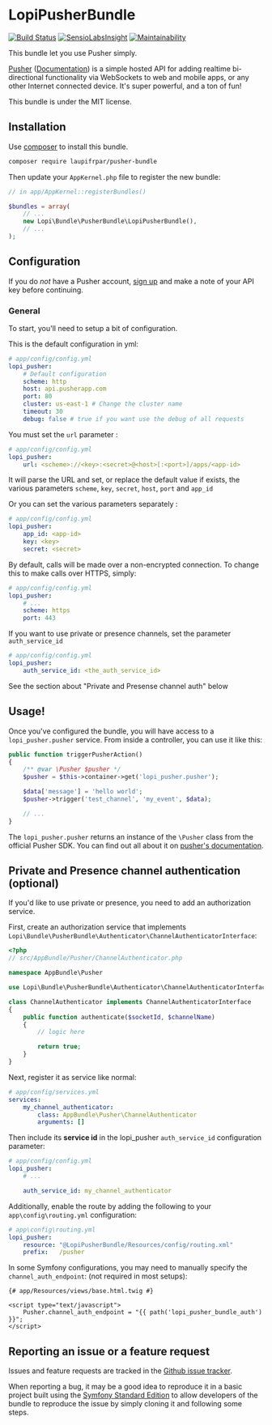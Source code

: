 # LopiPusherBundle

[![Build Status](https://travis-ci.org/laupiFrpar/LopiPusherBundle.svg?branch=master)](https://travis-ci.org/laupiFrpar/LopiPusherBundle)
[![SensioLabsInsight](https://insight.sensiolabs.com/projects/fc5c7590-2d84-47b0-b1e9-82b72c69767a/mini.png)](https://insight.sensiolabs.com/projects/fc5c7590-2d84-47b0-b1e9-82b72c69767a)
[![Maintainability](https://api.codeclimate.com/v1/badges/76235ea329f7ea57834b/maintainability)](https://codeclimate.com/github/laupiFrpar/LopiPusherBundle/maintainability)

This bundle let you use Pusher simply.

[Pusher](http://pusher.com/) ([Documentation](http://pusher.com/docs)) is a simple
hosted API for adding realtime bi-directional functionality via WebSockets to web
and mobile apps, or any other Internet connected device. It's super powerful, and
a ton of fun!

This bundle is under the MIT license.

## Installation

Use [composer](http://getcomposer.org) to install this bundle.

```bash
composer require laupifrpar/pusher-bundle
```

Then update your `AppKernel.php` file to register the new bundle:

```php
// in app/AppKernel::registerBundles()

$bundles = array(
    // ...
    new Lopi\Bundle\PusherBundle\LopiPusherBundle(),
    // ...
);
```

## Configuration

If you do *not* have a Pusher account, [sign up](https://app.pusherapp.com/accounts/sign_up)
and make a note of your API key before continuing.

### General

To start, you'll need to setup a bit of configuration. 

This is the default configuration in yml:

```yml
# app/config/config.yml
lopi_pusher:
    # Default configuration
    scheme: http
    host: api.pusherapp.com
    port: 80
    cluster: us-east-1 # Change the cluster name
    timeout: 30
    debug: false # true if you want use the debug of all requests
```

You must set the `url` parameter :

```yml
# app/config/config.yml
lopi_pusher:
    url: <scheme>://<key>:<secret>@<host>[:<port>]/apps/<app-id>
```

It will parse the URL and set, or replace the default value if exists, the various parameters `scheme`, `key`, `secret`, `host`, `port` and `app_id`

Or you can set the various parameters separately :

```yml
# app/config/config.yml
lopi_pusher:
	app_id: <app-id>
	key: <key>
	secret: <secret>
```

By default, calls will be made over a non-encrypted connection. To change this to
make calls over HTTPS, simply:

```yml
# app/config/config.yml
lopi_pusher:
    # ...
	scheme: https
    port: 443
```

If you want to use private or presence channels, set the parameter `auth_service_id`

```yml
# app/config/config.yml
lopi_pusher:
    auth_service_id: <the_auth_service_id>
```

See the section about "Private and Presense channel auth" below

## Usage!

Once you've configured the bundle, you will have access to a `lopi_pusher.pusher`
service. From inside a controller, you can use it like this:

```php
public function triggerPusherAction()
{
    /** @var \Pusher $pusher */
    $pusher = $this->container->get('lopi_pusher.pusher');

    $data['message'] = 'hello world';
    $pusher->trigger('test_channel', 'my_event', $data);

    // ...
}
```

The `lopi_pusher.pusher` returns an instance of the `\Pusher` class from the official
Pusher SDK. You can find out all about it on
[pusher's documentation](https://github.com/pusher/pusher-php-server#publishingtriggering-events).

## Private and Presence channel authentication (optional)

If you'd like to use private or presence, you need to add an authorization service.

First, create an authorization service that implements `Lopi\Bundle\PusherBundle\Authenticator\ChannelAuthenticatorInterface`:

```php
<?php
// src/AppBundle/Pusher/ChannelAuthenticator.php

namespace AppBundle\Pusher

use Lopi\Bundle\PusherBundle\Authenticator\ChannelAuthenticatorInterface;

class ChannelAuthenticator implements ChannelAuthenticatorInterface
{
    public function authenticate($socketId, $channelName)
    {
        // logic here

        return true;
    }
}
```

Next, register it as service like normal:

```yml
# app/config/services.yml
services:
    my_channel_authenticator:
        class: AppBundle\Pusher\ChannelAuthenticator
        arguments: []
```

Then include its **service id** in the lopi_pusher `auth_service_id` configuration
parameter:

```yml
# app/config/config.yml
lopi_pusher:
    # ...

    auth_service_id: my_channel_authenticator
```

Additionally, enable the route by adding the following to your `app\config\routing.yml`
configuration:

```yml
# app\config\routing.yml
lopi_pusher:
    resource: "@LopiPusherBundle/Resources/config/routing.xml"
    prefix:   /pusher
```

In some Symfony configurations, you may need to manually specify the
`channel_auth_endpoint`: (not required in most setups):

```twig
{# app/Resources/views/base.html.twig #}

<script type="text/javascript">
    Pusher.channel_auth_endpoint = "{{ path('lopi_pusher_bundle_auth') }}";
</script>
```

## Reporting an issue or a feature request

Issues and feature requests are tracked in the [Github issue tracker](https://github.com/laupiFrpar/LopiPusherBundle/issues).

When reporting a bug, it may be a good idea to reproduce it in a basic project
built using the [Symfony Standard Edition](https://github.com/symfony/symfony-standard)
to allow developers of the bundle to reproduce the issue by simply cloning it
and following some steps.
